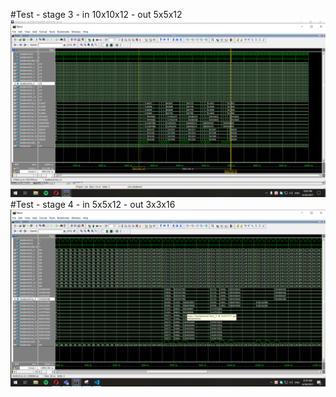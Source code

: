 #Test - stage 3 - in 10x10x12 - out 5x5x12
![img](wave_stage_3.png)
#Test - stage 4 - in 5x5x12 - out 3x3x16
![img](wave_stage_4.png)
